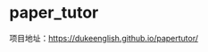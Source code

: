 <!--
 * @Descripttion: 
 * @Author: Duke 叶兀
 * @E-mail: ljyduke@gmail.com
 * @Date: 2024-01-03 22:51:03
 * @LastEditors: Duke 叶兀
 * @LastEditTime: 2024-01-23 23:53:17
-->
# paper_tutor

项目地址：https://dukeenglish.github.io/papertutor/

